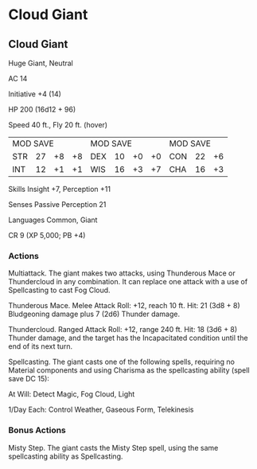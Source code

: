 # Cloud Giant

## Cloud Giant

Huge Giant, Neutral

AC 14

Initiative +4 (14)

HP 200 (16d12 + 96)

Speed 40 ft., Fly 20 ft. (hover)

<table><tr><td colspan="4">MOD SAVE</td><td colspan="4">MOD SAVE</td><td colspan="3">MOD SAVE</td></tr><tr><td>STR</td><td>27</td><td>+8</td><td>+8</td><td>DEX</td><td>10</td><td>+0</td><td>+0</td><td>CON</td><td>22</td><td>+6</td></tr><tr><td>INT</td><td>12</td><td>+1</td><td>+1</td><td>WIS</td><td>16</td><td>+3</td><td>+7</td><td>CHA</td><td>16</td><td>+3</td></tr></table>

Skills Insight +7, Perception +11

Senses Passive Perception 21

Languages Common, Giant

CR 9 (XP 5,000; PB +4)

### Actions

Multiattack. The giant makes two attacks, using Thunderous Mace or Thundercloud in any combination. It can replace one attack with a use of Spellcasting to cast Fog Cloud.

Thunderous Mace. Melee Attack Roll: +12, reach 10 ft. Hit: 21 (3d8 + 8) Bludgeoning damage plus 7 (2d6) Thunder damage.

Thundercloud. Ranged Attack Roll: +12, range 240 ft. Hit: 18 (3d6 + 8) Thunder damage, and the target has the Incapacitated condition until the end of its next turn.

Spellcasting. The giant casts one of the following spells, requiring no Material components and using Charisma as the spellcasting ability (spell save DC 15):

At Will: Detect Magic, Fog Cloud, Light

1/Day Each: Control Weather, Gaseous Form, Telekinesis

### Bonus Actions

Misty Step. The giant casts the Misty Step spell, using the same spellcasting ability as Spellcasting.
